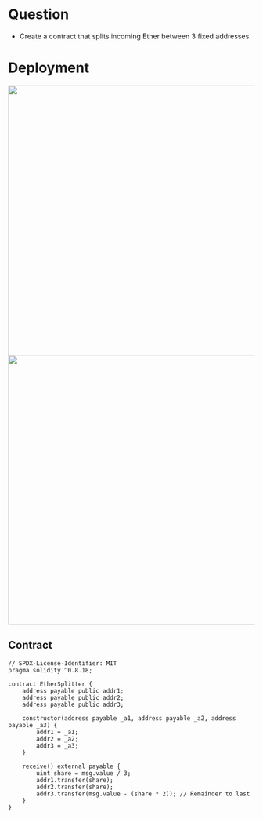 # Question
 - Create a contract that splits incoming Ether between 3 fixed addresses.

# Deployment
<img src='https://github.com/user-attachments/assets/a78face6-d413-4c6f-95dc-d79ef6e34add' length='500' width='550'>
<img src='https://github.com/user-attachments/assets/c337aaf6-6ce7-4547-876e-79b3af595dd7' length='500' width='550'>

## Contract

```solidity
// SPDX-License-Identifier: MIT
pragma solidity ^0.8.18;

contract EtherSplitter {
    address payable public addr1;
    address payable public addr2;
    address payable public addr3;

    constructor(address payable _a1, address payable _a2, address payable _a3) {
        addr1 = _a1;
        addr2 = _a2;
        addr3 = _a3;
    }

    receive() external payable {
        uint share = msg.value / 3;
        addr1.transfer(share);
        addr2.transfer(share);
        addr3.transfer(msg.value - (share * 2)); // Remainder to last
    }
}
